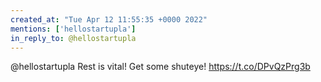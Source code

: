 ```yaml
---
created_at: "Tue Apr 12 11:55:35 +0000 2022"
mentions: ['hellostartupla']
in_reply_to: @hellostartupla
---
```


@hellostartupla Rest is vital! Get some shuteye! https://t.co/DPvQzPrg3b